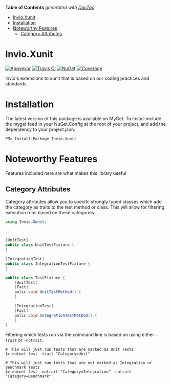 <!-- START doctoc generated TOC please keep comment here to allow auto update -->
<!-- DON'T EDIT THIS SECTION, INSTEAD RE-RUN doctoc TO UPDATE -->
**Table of Contents**  *generated with [DocToc](https://github.com/thlorenz/doctoc)*

- [Invio.Xunit](#invioxunit)
- [Installation](#installation)
- [Noteworthy Features](#noteworthy-features)
  - [Category Attributes](#category-attributes)

<!-- END doctoc generated TOC please keep comment here to allow auto update -->

# Invio.Xunit

[![Appveyor](https://ci.appveyor.com/api/projects/status/avua5cncyctrhfn7/branch/master?svg=true)](https://ci.appveyor.com/project/invio/invio-xunit/branch/master)
[![Travis CI](https://img.shields.io/travis/invio/Invio.Xunit.svg?maxAge=3600&label=travis)](https://travis-ci.org/invio/Invio.Xunit)
[![NuGet](https://img.shields.io/nuget/v/Invio.Xunit.svg)](https://www.nuget.packages/org/Invio.Xunit/)
[![Coverage](https://coveralls.io/repos/github/invio/Invio.Xunit/badge.svg?branch=master)](https://coveralls.io/github/invio/Invio.Xunit?branch=master)

Invio's extensions to xunit that is based on our coding practices and standards.

# Installation
The latest version of this package is available on MyGet. To install include the myget feed in your NuGet.Config at the root of your project, and add the dependency to your project.json.

```shell
PM> Install-Package Invio.Xunit
```

# Noteworthy Features
Features included here are what makes this library useful

## Category Attributes

Category attributes allow you to specifc strongly typed classes which add the category as traits to the test method or class. This will allow for filtering execution runs based on these categories.

```csharp
using Invio.Xunit;

...

[UnitTest]
public class UnitTestFixture {
}

[IntegrationTest]
public class IntegrationTestFixture {
}

public class TestFixture {
    [UnitTest]
    [Fact]
    pulic void UnitTestMethod() {
    }

    [IntegrationTest]
    [Fact]
    pulic void IntegrationTestMethod() {
    }
}
```

Filtering which tests run via the command line is based on using either `-trait` or `-notrait`.

```shell
# This will just run tests that are marked as Unit Tests
$> dotnet test -trait "Category=Unit"

# This will just run tests that are not marked as Integration or Benchmark Tests
$> dotnet test -notrait "Category=Integration" -notrait "Category=Benchmark"
```
